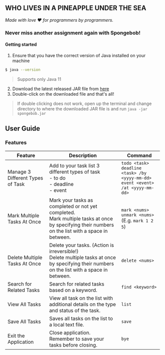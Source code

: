 ## WHO LIVES IN A PINEAPPLE UNDER THE SEA

*Made with love :heart: for programmers by programmers.*

### Never miss another assignment again with Spongebob!

#### Getting started

1. Ensure that you have the correct version of Java installed on your machine
```zsh
$ java --version
```
> Supports only Java 11
2. Download the latest released JAR file from [here](https://github.com/danielk0k/ip/releases/)
3. Double-click on the downloaded file and that's all!
> If double clicking does not work, open up the terminal and change directory to where the downloaded JAR file is and run `java -jar spongebob.jar`

## User Guide

### Features 

| Feature                          	| Description                                                                                                                                        	| Command                                                                           	       |
|----------------------------------	|----------------------------------------------------------------------------------------------------------------------------------------------------	|-------------------------------------------------------------------------------------------|
| Manage 3 Different Types of Task 	| Add to your task list 3 different types of task<br>- to do<br>- deadline<br>- event                                                                	| `todo <task>`<br>`deadline <task> /by <yyyy-mm-dd>`<br>`event <event> /at <yyyy-mm-dd>` 	 |
| Mark Multiple Tasks At Once      	| Mark your tasks as completed or not yet completed.<br>Mark multiple tasks at once by specifying their numbers on the list with a space in between. 	| `mark <nums>`<br>`unmark <nums>`<br>(E.g. `mark 1 2 5`)                                 	 |
| Delete Multiple Tasks At Once    	| Delete your tasks. (Action is irreversible!)<br>Delete multiple tasks at once by specifying their numbers on the list with a space in between.     	| `delete <nums>`                                                                     	     |
| Search for Related Tasks         	| Search for related tasks based on a keyword.                                                                                                       	| `find <keyword>`                                                                    	     |
| View All Tasks                   	| View all task on the list with additional details on the type and status of the task.                                                              	| `list`                                                                              	     |
| Save All Tasks                   	| Saves all tasks on the list to a local text file.                                                                                                  	| `save`                                                                              	     |
| Exit the Application             	| Close application. Remember to save your tasks before closing.                                                                                     	| `bye`                                                                               	     |

